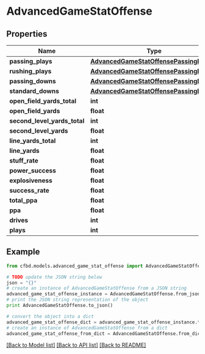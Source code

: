 # AdvancedGameStatOffense


## Properties
Name | Type | Description | Notes
------------ | ------------- | ------------- | -------------
**passing_plays** | [**AdvancedGameStatOffensePassingPlays**](AdvancedGameStatOffensePassingPlays.md) |  | 
**rushing_plays** | [**AdvancedGameStatOffensePassingPlays**](AdvancedGameStatOffensePassingPlays.md) |  | 
**passing_downs** | [**AdvancedGameStatOffensePassingDowns**](AdvancedGameStatOffensePassingDowns.md) |  | 
**standard_downs** | [**AdvancedGameStatOffensePassingDowns**](AdvancedGameStatOffensePassingDowns.md) |  | 
**open_field_yards_total** | **int** |  | 
**open_field_yards** | **float** |  | 
**second_level_yards_total** | **int** |  | 
**second_level_yards** | **float** |  | 
**line_yards_total** | **int** |  | 
**line_yards** | **float** |  | 
**stuff_rate** | **float** |  | 
**power_success** | **float** |  | 
**explosiveness** | **float** |  | 
**success_rate** | **float** |  | 
**total_ppa** | **float** |  | 
**ppa** | **float** |  | 
**drives** | **int** |  | 
**plays** | **int** |  | 

## Example

```python
from cfbd.models.advanced_game_stat_offense import AdvancedGameStatOffense

# TODO update the JSON string below
json = "{}"
# create an instance of AdvancedGameStatOffense from a JSON string
advanced_game_stat_offense_instance = AdvancedGameStatOffense.from_json(json)
# print the JSON string representation of the object
print AdvancedGameStatOffense.to_json()

# convert the object into a dict
advanced_game_stat_offense_dict = advanced_game_stat_offense_instance.to_dict()
# create an instance of AdvancedGameStatOffense from a dict
advanced_game_stat_offense_from_dict = AdvancedGameStatOffense.from_dict(advanced_game_stat_offense_dict)
```
[[Back to Model list]](../README.md#documentation-for-models) [[Back to API list]](../README.md#documentation-for-api-endpoints) [[Back to README]](../README.md)


